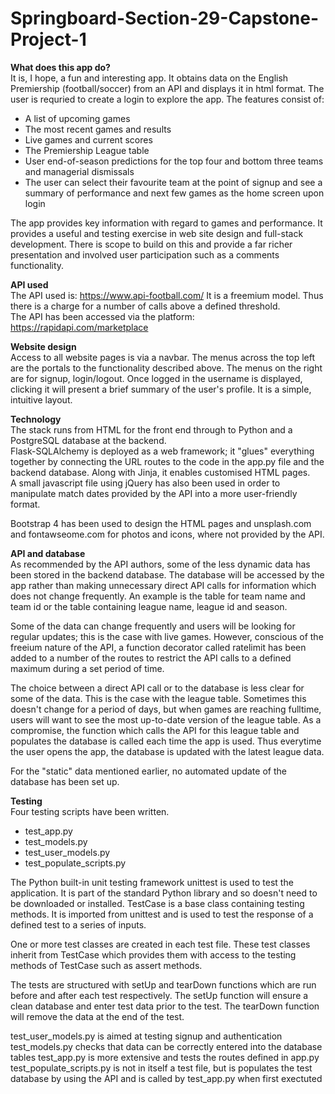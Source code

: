 # Springboard-Section-29-Capstone-Project-1  

**What does this app do?**  
It is, I hope, a fun and interesting app. It obtains data on the English Premiership (football/soccer) from an API and displays it in html format. The user is requried to create a login to explore the app. The features consist of:  
* A list of upcoming games  
* The most recent games and results  
* Live games and current scores  
* The Premiership League table
* User end-of-season predictions for the top four and bottom three teams and managerial dismissals 
* The user can select their favourite team at the point of signup and see a summary of performance and next few games as the home screen upon login

The app provides key information with regard to games and performance. It provides a useful and testing exercise in web site design and full-stack development. There is scope to build on this and provide a far richer presentation and involved user participation such as a comments functionality.  

**API used**  
The API used is: https://www.api-football.com/  It is a freemium model. Thus there is a charge for a number of calls above a defined threshold.  
The API has been accessed via the platform:  https://rapidapi.com/marketplace

**Website design**  
Access to all website pages is via a navbar. The menus across the top left are the portals to the functionality described above. The menus on the right are for signup, login/logout. Once logged in the username is displayed, clicking it will present a brief summary of the user's profile. It is a simple, intuitive layout.  

**Technology**  
The stack runs from HTML for the front end through to Python and a PostgreSQL database at the backend.  
Flask-SQLAlchemy is deployed as a web framework; it "glues" everything together by connecting the URL routes to the code in the app.py file and the backend database. Along with Jinja, it enables customised HTML pages.  
A small javascript file using jQuery has also been used in order to manipulate match dates provided by the API into a more user-friendly format.  

Bootstrap 4 has been used to design the HTML pages and unsplash.com and fontawseome.com for photos and icons, where not provided by the API.

**API and database**  
As recommended by the API authors, some of the less dynamic data has been stored in the backend database. The database will be accessed by the app rather than making unnecessary direct API calls for information which does not change frequently. An example is the table for team name and team id or the table containing league name, league id and season.  

Some of the data can change frequently and users will be looking for regular updates; this is the case with live games. However, conscious of the freeium nature of the API, a function decorator called ratelimit has been added to a number of the routes to restrict the API calls to a defined maximum during a set period of time.  

The choice between a direct API call or to the database is less clear for some of the data. This is the case with the league table. Sometimes this doesn't change for a period of days, but when games are reaching fulltime, users will want to see the most up-to-date version of the league table. As a compromise, the function which calls the API for this league table and populates the database is called each time the app is used. Thus everytime the user opens the app, the database is updated with the latest league data.

For the "static" data mentioned earlier, no automated update of the database has been set up.  


**Testing**  
Four testing scripts have been written.  
* test_app.py
* test_models.py
* test_user_models.py
* test_populate_scripts.py  

The Python built-in unit testing framework unittest is used to test the application. It is part of the standard Python library and so doesn't need to be downloaded or installed. TestCase is a base class containing testing methods. It is imported from unittest and is used to test the response of a defined test to a series of inputs.  

One or more test classes are created in each test file. These test classes inherit from TestCase which provides them with access to the testing methods of TestCase such as assert methods.

The tests are structured with setUp and tearDown functions which are run before and after each test respectively. The setUp function will ensure a clean database and enter test data prior to the test. The tearDown function will remove the data at the end of the test.  

test_user_models.py is aimed at testing signup and authentication
test_models.py checks that data can be correctly entered into the database tables
test_app.py is more extensive and tests the routes defined in app.py
test_populate_scripts.py is not in itself a test file, but is populates the test database by using the API and is called by test_app.py when first exectuted  



